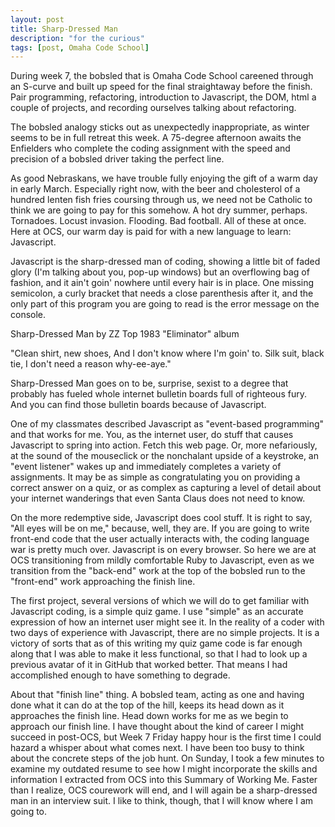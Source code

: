 ```yaml
---
layout: post
title: Sharp-Dressed Man  
description: "for the curious"
tags: [post, Omaha Code School]
---
```


During week 7, the bobsled that is Omaha Code School careened through an S-curve and built up speed for the final straightaway before the finish. Pair programming, refactoring, introduction to Javascript, the DOM, html a couple of projects, and recording ourselves talking about refactoring. 

The bobsled analogy sticks out as unexpectedly inappropriate, as winter seems to be in full retreat this week. A 75-degree afternoon awaits the Enfielders who complete the coding assignment with the speed and precision of a bobsled driver taking the perfect line.

As good Nebraskans, we have trouble fully enjoying the gift of a warm day in early March. Especially right now, with the beer and cholesterol of a hundred lenten fish fries coursing through us, we need not be Catholic to think we are going to pay for this somehow. A hot dry summer, perhaps. Tornadoes. Locust invasion. Flooding. Bad football. All of these at once. Here at OCS, our warm day is paid for with a new language to learn: Javascript.

Javascript is the sharp-dressed man of coding, showing a little bit of faded glory (I'm talking about you, pop-up windows) but an overflowing bag of fashion, and it ain't goin' nowhere until every hair is in place. One missing semicolon, a curly bracket that needs a close parenthesis after it, and the only part of this program you are going to read is the error message on the console.  

Sharp-Dressed Man
by ZZ Top
1983 "Eliminator" album

"Clean shirt, new shoes,
And I don't know where I'm goin' to.
Silk suit, black tie,
I don't need a reason why-ee-aye."

Sharp-Dressed Man goes on to be, surprise, sexist to a degree that probably has fueled whole internet bulletin boards full of righteous fury. And you can find those bulletin boards because of Javascript. 

One of my classmates described Javascript as "event-based programming" and that works for me. You, as the internet user, do stuff that causes Javascript to spring into action. Fetch this web page. Or, more nefariously, at the sound of the mouseclick or the nonchalant upside of a keystroke, an "event listener" wakes up and immediately completes a variety of assignments. It may be as simple as congratulating you on providing a correct answer on a quiz, or as complex as capturing a level of detail about your internet wanderings that even Santa Claus does not need to know. 

On the more redemptive side, Javascript does cool stuff. It is right to say, "All eyes will be on me," because, well, they are. If you are going to write front-end code that the user actually interacts with, the coding language war is pretty much over. Javascript is on every browser. So here we are at OCS transitioning from mildly comfortable Ruby to Javascript, even as we transition from the "back-end" work at the top of the bobsled run to the "front-end" work approaching the finish line. 

The first project, several versions of which we will do to get familiar with Javascript coding, is a simple quiz game. I use "simple" as an accurate expression of how an internet user might see it. In the reality of a coder with two days of experience with Javascript, there are no simple projects. It is a victory of sorts that as of this writing my quiz game code is far enough along that I was able to make it less functional, so that I had to look up a previous avatar of it in GitHub that worked better. That means I had accomplished enough to have something to degrade.  

About that "finish line" thing. A bobsled team, acting as one and having done what it can do at the top of the hill, keeps its head down as it approaches the finish line. Head down works for me as we begin to approach our finish line. I have thought about the kind of career I might succeed in post-OCS, but Week 7 Friday happy hour is the first time I could hazard a whisper about what comes next. I have been too busy to think about the concrete steps of the job hunt. On Sunday, I took a few minutes to examine my outdated resume to see how I might incorporate the skills and information I extracted from OCS into this Summary of Working Me. Faster than I realize, OCS courework will end, and I will again be a sharp-dressed man in an interview suit. I like to think, though, that I will know where I am going to. 









